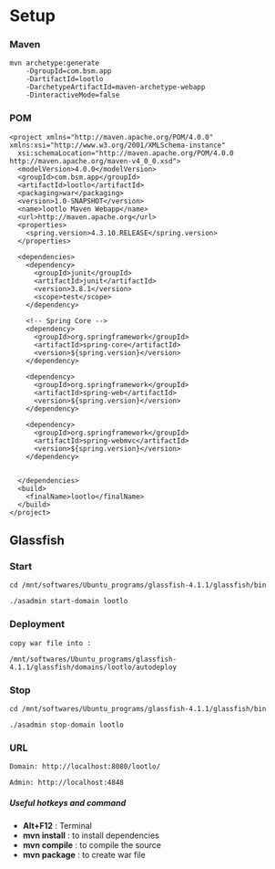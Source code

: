 # Setup

### Maven
    mvn archetype:generate
        -DgroupId=com.bsm.app
        -DartifactId=lootlo
        -DarchetypeArtifactId=maven-archetype-webapp
        -DinteractiveMode=false


### POM
    <project xmlns="http://maven.apache.org/POM/4.0.0" xmlns:xsi="http://www.w3.org/2001/XMLSchema-instance"
      xsi:schemaLocation="http://maven.apache.org/POM/4.0.0 http://maven.apache.org/maven-v4_0_0.xsd">
      <modelVersion>4.0.0</modelVersion>
      <groupId>com.bsm.app</groupId>
      <artifactId>lootlo</artifactId>
      <packaging>war</packaging>
      <version>1.0-SNAPSHOT</version>
      <name>lootlo Maven Webapp</name>
      <url>http://maven.apache.org</url>
      <properties>
        <spring.version>4.3.10.RELEASE</spring.version>
      </properties>

      <dependencies>
        <dependency>
          <groupId>junit</groupId>
          <artifactId>junit</artifactId>
          <version>3.8.1</version>
          <scope>test</scope>
        </dependency>

        <!-- Spring Core -->
        <dependency>
          <groupId>org.springframework</groupId>
          <artifactId>spring-core</artifactId>
          <version>${spring.version}</version>
        </dependency>

        <dependency>
          <groupId>org.springframework</groupId>
          <artifactId>spring-web</artifactId>
          <version>${spring.version}</version>
        </dependency>

        <dependency>
          <groupId>org.springframework</groupId>
          <artifactId>spring-webmvc</artifactId>
          <version>${spring.version}</version>
        </dependency>


      </dependencies>
      <build>
        <finalName>lootlo</finalName>
      </build>
    </project>


## Glassfish

### Start
    cd /mnt/softwares/Ubuntu_programs/glassfish-4.1.1/glassfish/bin

    ./asadmin start-domain lootlo

### Deployment
    copy war file into :

    /mnt/softwares/Ubuntu_programs/glassfish-4.1.1/glassfish/domains/lootlo/autodeploy

### Stop
    cd /mnt/softwares/Ubuntu_programs/glassfish-4.1.1/glassfish/bin

    ./asadmin stop-domain lootlo

### URL
    Domain: http://localhost:8080/lootlo/

    Admin: http://localhost:4848


##### Useful hotkeys and command

 * **Alt+F12** : Terminal
 * **mvn install** : to install dependencies
 * **mvn compile** : to compile the source
 * **mvn package** : to create war file

